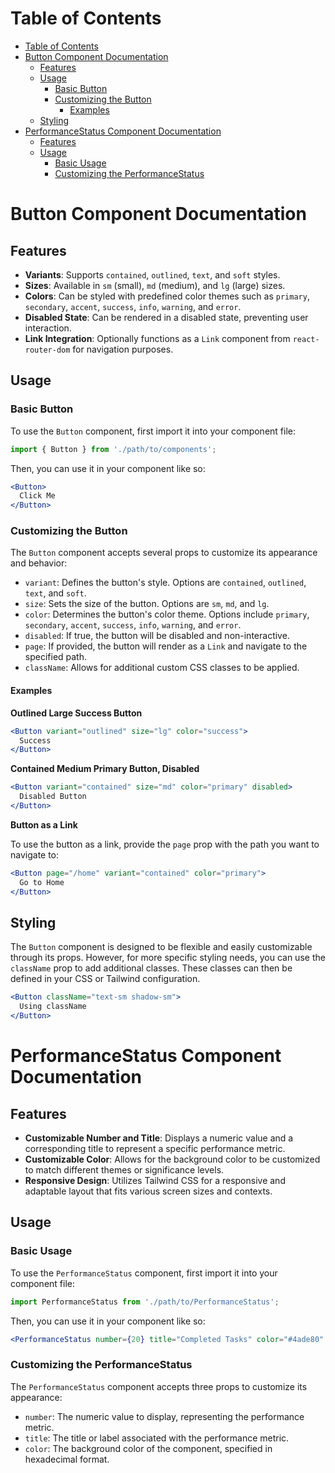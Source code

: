 # Table of Contents

- [Table of Contents](#table-of-contents)
- [Button Component Documentation](#button-component-documentation)
  - [Features](#features)
  - [Usage](#usage)
    - [Basic Button](#basic-button)
    - [Customizing the Button](#customizing-the-button)
      - [Examples](#examples)
  - [Styling](#styling)
- [PerformanceStatus Component Documentation](#performancestatus-component-documentation)
  - [Features](#features-1)
  - [Usage](#usage-1)
    - [Basic Usage](#basic-usage)
    - [Customizing the PerformanceStatus](#customizing-the-performancestatus)
# Button Component Documentation

## Features

- **Variants**: Supports `contained`, `outlined`, `text`, and `soft` styles.
- **Sizes**: Available in `sm` (small), `md` (medium), and `lg` (large) sizes.
- **Colors**: Can be styled with predefined color themes such as `primary`, `secondary`, `accent`, `success`, `info`, `warning`, and `error`.
- **Disabled State**: Can be rendered in a disabled state, preventing user interaction.
- **Link Integration**: Optionally functions as a `Link` component from `react-router-dom` for navigation purposes.

## Usage

### Basic Button

To use the `Button` component, first import it into your component file:

```javascript
import { Button } from './path/to/components';
```

Then, you can use it in your component like so:

```jsx
<Button>
  Click Me
</Button>
```

### Customizing the Button

The `Button` component accepts several props to customize its appearance and behavior:

- `variant`: Defines the button's style. Options are `contained`, `outlined`, `text`, and `soft`.
- `size`: Sets the size of the button. Options are `sm`, `md`, and `lg`.
- `color`: Determines the button's color theme. Options include `primary`, `secondary`, `accent`, `success`, `info`, `warning`, and `error`.
- `disabled`: If true, the button will be disabled and non-interactive.
- `page`: If provided, the button will render as a `Link` and navigate to the specified path.
- `className`: Allows for additional custom CSS classes to be applied.

#### Examples

**Outlined Large Success Button**

```jsx
<Button variant="outlined" size="lg" color="success">
  Success
</Button>
```

**Contained Medium Primary Button, Disabled**

```jsx
<Button variant="contained" size="md" color="primary" disabled>
  Disabled Button
</Button>
```

**Button as a Link**

To use the button as a link, provide the `page` prop with the path you want to navigate to:

```jsx
<Button page="/home" variant="contained" color="primary">
  Go to Home
</Button>
```

## Styling

The `Button` component is designed to be flexible and easily customizable through its props. However, for more specific styling needs, you can use the `className` prop to add additional classes. These classes can then be defined in your CSS or Tailwind configuration.

```jsx
<Button className="text-sm shadow-sm">
  Using className
</Button>
```


# PerformanceStatus Component Documentation

## Features

- **Customizable Number and Title**: Displays a numeric value and a corresponding title to represent a specific performance metric.
- **Customizable Color**: Allows for the background color to be customized to match different themes or significance levels.
- **Responsive Design**: Utilizes Tailwind CSS for a responsive and adaptable layout that fits various screen sizes and contexts.

## Usage

### Basic Usage

To use the `PerformanceStatus` component, first import it into your component file:

```javascript
import PerformanceStatus from './path/to/PerformanceStatus';
```

Then, you can use it in your component like so:

```jsx
<PerformanceStatus number={20} title="Completed Tasks" color="#4ade80" />
```

### Customizing the PerformanceStatus

The `PerformanceStatus` component accepts three props to customize its appearance:

- `number`: The numeric value to display, representing the performance metric.
- `title`: The title or label associated with the performance metric.
- `color`: The background color of the component, specified in hexadecimal format.
